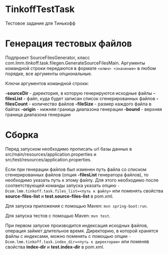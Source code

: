# TinkoffTestTask
Тестовое задание для Тинькофф

# Генерация тестовых файлов
Подпроект SourceFilesGenerator, класс com.lmm.tinkoff.task.filegen.GenerateSourceFilesMain. 
Аргументы командной строки передаются в формате ```<ключ> <значение>``` в любом порядке, все аргументы опциональные.

Ключи аргументов командной строки:

**-sourceDir**  - директория, в которую генерируются исходные файлы
**-filesList** - файл, куда будет записан список сгенерированных файлов
**-filesCount** - количество файлов
**-fileSize** - размер каждого файла в байтах
**-origin** - нижняя граница диапазона генерации
**-bound** - верхняя граница диапазона генерации

# Сборка
Перед запуском необходимо прописать url базы данных в src/main/resources/application.properties и src/test/resources/application.properties. 

Если при генерации файлов был изменен путь файла со списком сгенерированных файлов (опция **-filesList** генератора файлов),  то необходимо указать путь к этому файлу. Для этого необходимо после соответствующей команды запуска указать опцию
```-Dcom.lmm.tinkoff.task.files_list=<путь к файлу>``` или поменять свойства **source-files-list** и **test.source-files-list** в pom.xml.

Для запуска приложения с помощью Maven: ```mvn spring-boot:run```.

Для запуска тестов с помощью Maven: ```mvn test```.

При первом запуске производится индексация исходных файлов, операция займет длительное время. 
Директорию, в которой хранятся файлы с индексами, можно поменять с помощью опции ```-Dcom.lmm.tinkoff.task.index_dir=<путь к директории>``` или поменяв свойства **index-dir** и **test.index-dir** в pom.xml.


